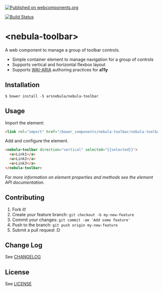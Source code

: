 [![Published on webcomponents.org](https://img.shields.io/badge/webcomponents.org-published-blue.svg)](https://www.webcomponents.org/element/arsnebula/nebula-toolbar)

[![Build Status](https://saucelabs.com/browser-matrix/arsnebula.svg)](https://saucelabs.com/beta/builds/e2cf012d864e408cb701c4ee6be3875e)

# \<nebula-toolbar\>

A web component to manage a group of toolbar controls.

* Simple container element to manage navigation for a group of controls
* Supports vertical and horizontal flexbox layout
* Supports [WAI-ARIA](https://www.w3.org/TR/wai-aria-practices-1.1/#toolbar) authoring practices for **a11y**

## Installation

```
$ bower install -S arsnebula/nebula-toolbar
```

## Usage

Import the element:

```html
<link rel="import" href="/bower_components/nebula-toolbar/nebula-toolbar.html"> 
```

Add and configure the element.

```html
<nebula-toolbar direction="vertical" selected="{{selected}}">
  <a>Link1</a>
  <a>Link2</a>
  <a>Link3</a>
</nebula-toolbar>
```

*For more information on element properties and methods see the element API documentation.*

## Contributing

1. Fork it!
2. Create your feature branch: `git checkout -b my-new-feature`
3. Commit your changes: `git commit -am 'Add some feature'`
4. Push to the branch: `git push origin my-new-feature`
5. Submit a pull request :D

## Change Log

See [CHANGELOG](/CHANGELOG.md)

## License

See [LICENSE](/LICENSE.md)